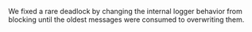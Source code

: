 We fixed a rare deadlock by changing the internal logger behavior from blocking
until the oldest messages were consumed to overwriting them.
